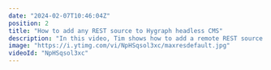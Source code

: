 ```yaml
---
date: "2024-02-07T10:46:04Z"
position: 2
title: "How to add any REST source to Hygraph headless CMS"
description: "In this video, Tim shows how to add a remote REST source into Hygraph in simple steps. Content federation is like wizardry! Keep your source of truth as is, but show its data in any shape you like in the front end.\n\nThe source is strongly typed via SDL. It's accessible as a global GraphQL query and in the context of a data model in the CMS.\n\nWant to learn more? Join us at the https://slack.hygraph.com community!"
image: "https://i.ytimg.com/vi/NpHSqsol3xc/maxresdefault.jpg"
videoId: "NpHSqsol3xc"
---
```


